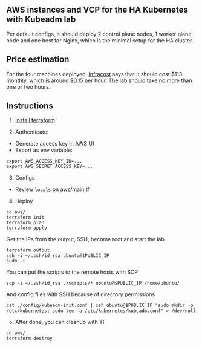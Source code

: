 ## AWS instances and VCP for the HA Kubernetes with Kubeadm lab

Per default configs, it should deploy 2 control plane nodes, 1 worker plane node and one host for Nginx, which is the minimal setup for the HA cluster.

## Price estimation
For the four machines deployed, [Infracost](https://github.com/infracost/infracost) says that it should cost $113 monthly, which is around $0.15 per hour. The lab should take no more than one or two hours.

## Instructions
1. [Install terraform](https://developer.hashicorp.com/terraform/tutorials/aws-get-started/install-cli)

2. Authenticate:
- Generate access key in AWS UI
- Export as env variable:
```
export AWS_ACCESS_KEY_ID=...
export AWS_SECRET_ACCESS_KEY=...
```

3. Configs
- Review `locals` on aws/main.tf

4. Deploy
```
cd aws/
terraform init
terraform plan
terraform apply
```

Get the IPs from the output, SSH, become root and start the lab.
```
terraform output
ssh -i ~/.ssh/id_rsa ubuntu@$PUBLIC_IP
sudo -i
```

You can put the scripts to the remote hosts with SCP
```
scp -i ~/.ssh/id_rsa ./scripts/* ubuntu@$PUBLIC_IP:/home/ubuntu/
```

And config files with SSH because of directory permissions
```
cat ./config/kubeadm-init.conf | ssh ubuntu@$PUBLIC_IP "sudo mkdir -p /etc/kubernetes; sudo tee -a /etc/kubernetes/kubeadm.conf" > /dev/null
```

5. After done, you can cleanup with TF
```
cd aws/
terraform destroy
```

